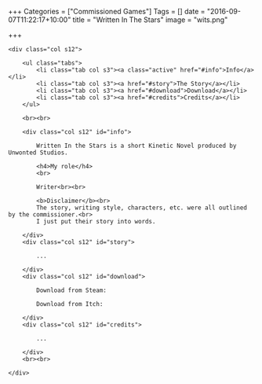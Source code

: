 +++
Categories = ["Commissioned Games"]
Tags = []
date = "2016-09-07T11:22:17+10:00"
title = "Written In The Stars"
image = "wits.png"

+++

<div class="row">

	<div class="col s12">

		<ul class="tabs">
			<li class="tab col s3"><a class="active" href="#info">Info</a></li>
	        <li class="tab col s3"><a href="#story">The Story</a></li>
	        <li class="tab col s3"><a href="#download">Download</a></li>
	        <li class="tab col s3"><a href="#credits">Credits</a></li>
		</ul>

		<br><br>

		<div class="col s12" id="info">

			Written In the Stars is a short Kinetic Novel produced by Unwonted Studios.

			<h4>My role</h4>
			<br>

			Writer<br><br>

			<b>Disclaimer</b><br>
			The story, writing style, characters, etc. were all outlined by the commissioner.<br>
			I just put their story into words.

		</div>
		<div class="col s12" id="story">

			...

		</div>
		<div class="col s12" id="download">

			Download from Steam:

			Download from Itch:

		</div>
		<div class="col s12" id="credits">

			...

		</div>
		<br><br>

	</div>

</div>